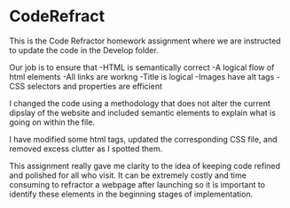 # CodeRefract
This is the Code Refractor homework assignment where we are instructed to update the code in the Develop folder.

Our job is to ensure that 
-HTML is semantically correct
-A logical flow of html elements
-All links are workng
-Title is logical
-Images have alt tags
-CSS selectors and properties are efficient

I changed the code using a methodology that does not alter the current dipslay of the website and included semantic elements to explain what is going on within the file.

I have modified some html tags, updated the corresponding CSS file, and removed excess clutter as I spotted them.

This assignment really gave me clarity to the idea of keeping code refined and polished for all who visit. It can be extremely costly and time consuming to refractor a webpage after launching so it is important to identify these elements in the beginning stages of implementation.
